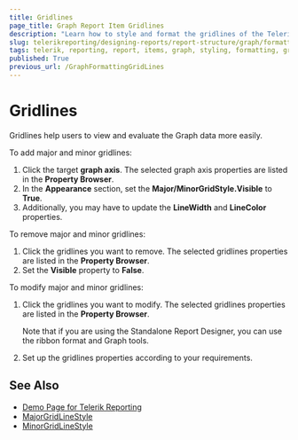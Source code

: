 ```yaml
---
title: Gridlines
page_title: Graph Report Item Gridlines 
description: "Learn how to style and format the gridlines of the Telerik Reporting Graph report item."
slug: telerikreporting/designing-reports/report-structure/graph/formatting-a-graph/gridlines
tags: telerik, reporting, report, items, graph, styling, formatting, gridlines
published: True
previous_url: /GraphFormattingGridLines
---
```


# Gridlines

Gridlines help users to view and evaluate the Graph data more easily.

To add major and minor gridlines:

1. Click the target __graph axis__. The selected graph axis properties are listed in the __Property Browser__.
1. In the __Appearance__ section, set the **Major/MinorGridStyle.Visible** to **True**. 
1. Additionally, you may have to update the **LineWidth** and **LineColor** properties. 

To remove major and minor gridlines:

1. Click the gridlines you want to remove. The selected gridlines properties are listed in the __Property Browser__.
1. Set the __Visible__ property to __False__. 

To modify major and minor gridlines:

1. Click the gridlines you want to modify. The selected gridlines properties are listed in the __Property Browser__.

    Note that if you are using the Standalone Report Designer, you can use the ribbon format and Graph tools. 

1. Set up the gridlines properties according to your requirements. 

## See Also
 
* [Demo Page for Telerik Reporting](https://demos.telerik.com/reporting)
* [MajorGridLineStyle](/reporting/api/Telerik.Reporting.GraphAxis#Telerik_Reporting_GraphAxis_MajorGridLineStyle)
* [MinorGridLineStyle](/reporting/api/Telerik.Reporting.GraphAxis#Telerik_Reporting_GraphAxis_MinorGridLineStyle)

